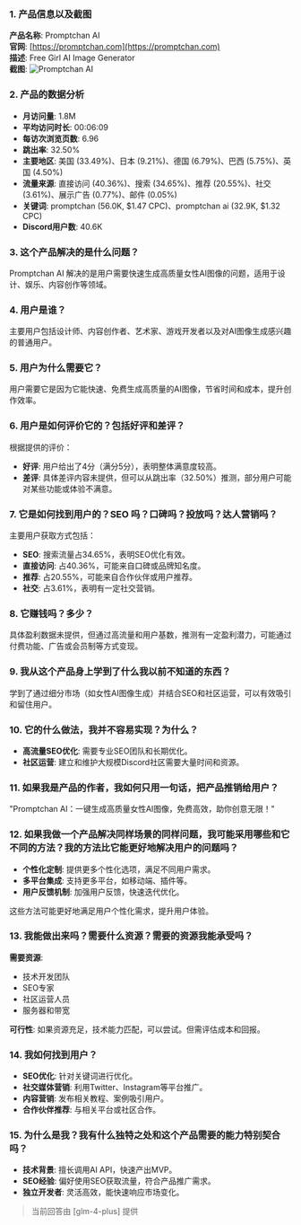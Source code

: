 ### 1. 产品信息以及截图

**产品名称**: Promptchan AI  
**官网**: [https://promptchan.com](https://promptchan.com)  
**描述**: Free Girl AI Image Generator  
**截图**: ![Promptchan AI](https://cdn-images.toolify.ai/170349936258576147.jpg)

### 2. 产品的数据分析

- **月访问量**: 1.8M
- **平均访问时长**: 00:06:09
- **每访次浏览页数**: 6.96
- **跳出率**: 32.50%
- **主要地区**: 美国 (33.49%)、日本 (9.21%)、德国 (6.79%)、巴西 (5.75%)、英国 (4.50%)
- **流量来源**: 直接访问 (40.36%)、搜索 (34.65%)、推荐 (20.55%)、社交 (3.61%)、展示广告 (0.77%)、邮件 (0.05%)
- **关键词**: promptchan (56.0K, $1.47 CPC)、promptchan ai (32.9K, $1.32 CPC)
- **Discord用户数**: 40.6K

### 3. 这个产品解决的是什么问题？

Promptchan AI 解决的是用户需要快速生成高质量女性AI图像的问题，适用于设计、娱乐、内容创作等领域。

### 4. 用户是谁？

主要用户包括设计师、内容创作者、艺术家、游戏开发者以及对AI图像生成感兴趣的普通用户。

### 5. 用户为什么需要它？

用户需要它是因为它能快速、免费生成高质量的AI图像，节省时间和成本，提升创作效率。

### 6. 用户是如何评价它的？包括好评和差评？

根据提供的评价：
- **好评**: 用户给出了4分（满分5分），表明整体满意度较高。
- **差评**: 具体差评内容未提供，但可以从跳出率（32.50%）推测，部分用户可能对某些功能或体验不满意。

### 7. 它是如何找到用户的？SEO 吗？口碑吗？投放吗？达人营销吗？

主要用户获取方式包括：
- **SEO**: 搜索流量占34.65%，表明SEO优化有效。
- **直接访问**: 占40.36%，可能来自口碑或品牌知名度。
- **推荐**: 占20.55%，可能来自合作伙伴或用户推荐。
- **社交**: 占3.61%，表明有一定社交营销。

### 8. 它赚钱吗？多少？

具体盈利数据未提供，但通过高流量和用户基数，推测有一定盈利潜力，可能通过付费功能、广告或会员制等方式变现。

### 9. 我从这个产品身上学到了什么我以前不知道的东西？

学到了通过细分市场（如女性AI图像生成）并结合SEO和社区运营，可以有效吸引和留住用户。

### 10. 它的什么做法，我并不容易实现？为什么？

- **高流量SEO优化**: 需要专业SEO团队和长期优化。
- **社区运营**: 建立和维护大规模Discord社区需要大量时间和资源。

### 11. 如果我是产品的作者，我如何只用一句话，把产品推销给用户？

"Promptchan AI：一键生成高质量女性AI图像，免费高效，助你创意无限！"

### 12. 如果我做一个产品解决同样场景的同样问题，我可能采用哪些和它不同的方法？我的方法比它能更好地解决用户的问题吗？

- **个性化定制**: 提供更多个性化选项，满足不同用户需求。
- **多平台集成**: 支持更多平台，如移动端、插件等。
- **用户反馈机制**: 加强用户反馈，快速迭代优化。

这些方法可能更好地满足用户个性化需求，提升用户体验。

### 13. 我能做出来吗？需要什么资源？需要的资源我能承受吗？

**需要资源**:
- 技术开发团队
- SEO专家
- 社区运营人员
- 服务器和带宽

**可行性**: 如果资源充足，技术能力匹配，可以尝试。但需评估成本和回报。

### 14. 我如何找到用户？

- **SEO优化**: 针对关键词进行优化。
- **社交媒体营销**: 利用Twitter、Instagram等平台推广。
- **内容营销**: 发布相关教程、案例吸引用户。
- **合作伙伴推荐**: 与相关平台或社区合作。

### 15. 为什么是我？我有什么独特之处和这个产品需要的能力特别契合吗？

- **技术背景**: 擅长调用AI API，快速产出MVP。
- **SEO经验**: 偏好使用SEO获取流量，符合产品推广需求。
- **独立开发者**: 灵活高效，能快速响应市场变化。

> 当前回答由 [glm-4-plus] 提供